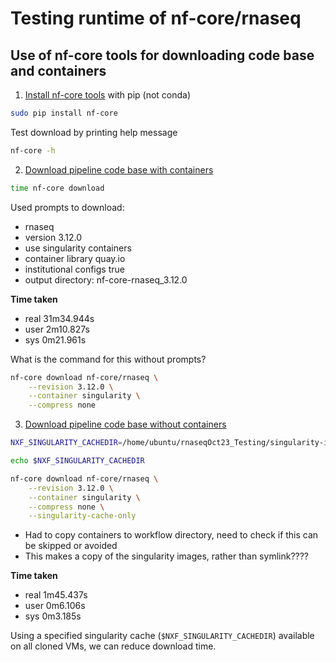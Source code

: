 # Testing runtime of nf-core/rnaseq 

## Use of nf-core tools for downloading code base and containers 

1. [Install nf-core tools](https://nf-co.re/tools#installation) with pip (not conda)
```bash
sudo pip install nf-core
```

Test download by printing help message 
```bash
nf-core -h
```

2. [Download pipeline code base with containers](https://nf-co.re/tools#downloading-pipelines-for-offline-use)

```bash
time nf-core download 
```
Used prompts to download:
* rnaseq 
* version 3.12.0
* use singularity containers 
* container library quay.io
* institutional configs true
* output directory: nf-core-rnaseq_3.12.0

**Time taken**
* real    31m34.944s
* user    2m10.827s
* sys     0m21.961s

What is the command for this without prompts? 

```bash
nf-core download nf-core/rnaseq \
    --revision 3.12.0 \
    --container singularity \
    --compress none
```

3. [Download pipeline code base without containers](https://nf-co.re/tools#downloading-pipelines-for-offline-use)

```bash
NXF_SINGULARITY_CACHEDIR=/home/ubuntu/rnaseqOct23_Testing/singularity-images

echo $NXF_SINGULARITY_CACHEDIR

nf-core download nf-core/rnaseq \
    --revision 3.12.0 \
    --container singularity \
    --compress none \
    --singularity-cache-only
```

* Had to copy containers to workflow directory, need to check if this can be skipped or avoided 
* This makes a copy of the singularity images, rather than symlink???? 

**Time taken**
* real    1m45.437s
* user    0m6.106s
* sys     0m3.185s

Using a specified singularity cache (`$NXF_SINGULARITY_CACHEDIR`) available on all cloned VMs, we can reduce download time. 
